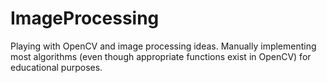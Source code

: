 # ImageProcessing
Playing with OpenCV and image processing ideas. Manually implementing most algorithms (even though appropriate functions exist in OpenCV) for educational purposes.
